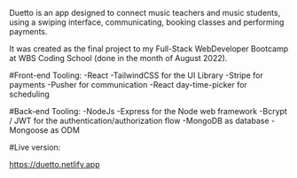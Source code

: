 Duetto is an app designed to connect music teachers and music students, using a swiping interface, communicating, booking classes and performing payments.

It was created as the final project to my Full-Stack WebDeveloper Bootcamp at WBS Coding School (done in the month of August 2022).

#Front-end Tooling:
-React
-TailwindCSS for the UI Library
-Stripe for payments
-Pusher for communication
-React day-time-picker for scheduling

#Back-end Tooling:
-NodeJs
-Express for the Node web framework
-Bcrypt / JWT for the authentication/authorization flow
-MongoDB as database
-Mongoose as ODM 

#Live version:

https://duetto.netlify.app

